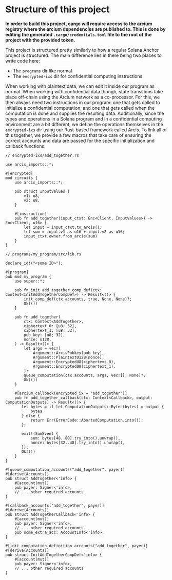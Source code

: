# Structure of this project

**In order to build this project, cargo will require access to the arcium registry where the arcium dependencies are published to.
This is done by editing the generated `.cargo/credentials.toml` file to the root of the project with the provided token.**

This project is structured pretty similarly to how a regular Solana Anchor project is structured. The main difference lies in there being two places to write code here:

- The `programs` dir like normal
- The `encrypted-ixs` dir for confidential computing instructions

When working with plaintext data, we can edit it inside our program as normal. When working with confidential data though, state transitions take place off-chain using the Arcium network as a co-processor. For this, we then always need two instructions in our program: one that gets called to initialize a confidential computation, and one that gets called when the computation is done and supplies the resulting data. Additionally, since the types and operations in a Solana program and in a confidential computing environment are a bit different, we define the operations themselves in the `encrypted-ixs` dir using our Rust-based framework called Arcis. To link all of this together, we provide a few macros that take care of ensuring the correct accounts and data are passed for the specific initialization and callback functions:

```
// encrypted-ixs/add_together.rs

use arcis_imports::*;

#[encrypted]
mod circuits {
    use arcis_imports::*;

    pub struct InputValues {
        v1: u8,
        v2: u8,
    }

    #[instruction]
    pub fn add_together(input_ctxt: Enc<Client, InputValues>) -> Enc<Client, u16> {
        let input = input_ctxt.to_arcis();
        let sum = input.v1 as u16 + input.v2 as u16;
        input_ctxt.owner.from_arcis(sum)
    }
}

// programs/my_program/src/lib.rs

declare_id!("<some ID>");

#[program]
pub mod my_program {
    use super::*;

    pub fn init_add_together_comp_def(ctx: Context<InitAddTogetherCompDef>) -> Result<()> {
        init_comp_def(ctx.accounts, true, None, None)?;
        Ok(())
    }

    pub fn add_together(
        ctx: Context<AddTogether>,
        ciphertext_0: [u8; 32],
        ciphertext_1: [u8; 32],
        pub_key: [u8; 32],
        nonce: u128,
    ) -> Result<()> {
        let args = vec![
            Argument::ArcisPubkey(pub_key),
            Argument::PlaintextU128(nonce),
            Argument::EncryptedU8(ciphertext_0),
            Argument::EncryptedU8(ciphertext_1),
        ];
        queue_computation(ctx.accounts, args, vec![], None)?;
        Ok(())
    }

    #[arcium_callback(encrypted_ix = "add_together")]
    pub fn add_together_callback(ctx: Context<Callback>, output: ComputationOutputs) -> Result<()> {
       let bytes = if let ComputationOutputs::Bytes(bytes) = output {
           bytes
       } else {
           return Err(ErrorCode::AbortedComputation.into());
       };

       emit!(SumEvent {
           sum: bytes[48..80].try_into().unwrap(),
           nonce: bytes[32..48].try_into().unwrap(),
       });
       Ok(())
    }
}

#[queue_computation_accounts("add_together", payer)]
#[derive(Accounts)]
pub struct AddTogether<'info> {
    #[account(mut)]
    pub payer: Signer<'info>,
    // ... other required accounts
}

#[callback_accounts("add_together", payer)]
#[derive(Accounts)]
pub struct AddTogetherCallback<'info> {
    #[account(mut)]
    pub payer: Signer<'info>,
    // ... other required accounts
    pub some_extra_acc: AccountInfo<'info>,
}

#[init_computation_definition_accounts("add_together", payer)]
#[derive(Accounts)]
pub struct InitAddTogetherCompDef<'info> {
    #[account(mut)]
    pub payer: Signer<'info>,
    // ... other required accounts
}

```
